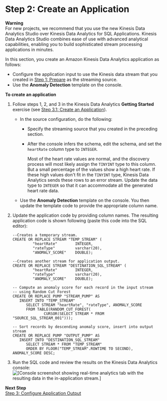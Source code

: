 # Step 2: Create an Application<a name="app-anom-score-create-app"></a>

**Warning**  
For new projects, we recommend that you use the new Kinesis Data Analytics Studio over Kinesis Data Analytics for SQL Applications\. Kinesis Data Analytics Studio combines ease of use with advanced analytical capabilities, enabling you to build sophisticated stream processing applications in minutes\.

In this section, you create an Amazon Kinesis Data Analytics application as follows:
+ Configure the application input to use the Kinesis data stream that you created in [Step 1: Prepare](app-anomaly-prepare.md) as the streaming source\.
+ Use the **Anomaly Detection** template on the console\. 

**To create an application**

1. Follow steps 1, 2, and 3 in the Kinesis Data Analytics **Getting Started** exercise \(see [Step 3\.1: Create an Application](get-started-create-app.md)\)\. 
   + In the source configuration, do the following:
     + Specify the streaming source that you created in the preceding section\. 
     + After the console infers the schema, edit the schema, and set the `heartRate` column type to `INTEGER`\. 

       Most of the heart rate values are normal, and the discovery process will most likely assign the `TINYINT` type to this column\. But a small percentage of the values show a high heart rate\. If these high values don't fit in the `TINYINT` type, Kinesis Data Analytics sends these rows to an error stream\. Update the data type to `INTEGER` so that it can accommodate all the generated heart rate data\.
   + Use the **Anomaly Detection** template on the console\. You then update the template code to provide the appropriate column name\.

1. Update the application code by providing column names\. The resulting application code is shown following \(paste this code into the SQL editor\):

   ```
   --Creates a temporary stream.
   CREATE OR REPLACE STREAM "TEMP_STREAM" (
   	        "heartRate"        INTEGER,
   	        "rateType"         varchar(20),
   	        "ANOMALY_SCORE"    DOUBLE);
   
   --Creates another stream for application output.	        
   CREATE OR REPLACE STREAM "DESTINATION_SQL_STREAM" (
   	        "heartRate"        INTEGER,
   	        "rateType"         varchar(20),
   	        "ANOMALY_SCORE"    DOUBLE);
   
   -- Compute an anomaly score for each record in the input stream
   -- using Random Cut Forest
   CREATE OR REPLACE PUMP "STREAM_PUMP" AS 
      INSERT INTO "TEMP_STREAM"
         SELECT STREAM "heartRate", "rateType", ANOMALY_SCORE 
         FROM TABLE(RANDOM_CUT_FOREST(
                 CURSOR(SELECT STREAM * FROM "SOURCE_SQL_STREAM_001")));
   
   -- Sort records by descending anomaly score, insert into output stream
   CREATE OR REPLACE PUMP "OUTPUT_PUMP" AS 
      INSERT INTO "DESTINATION_SQL_STREAM"
         SELECT STREAM * FROM "TEMP_STREAM"
         ORDER BY FLOOR("TEMP_STREAM".ROWTIME TO SECOND), ANOMALY_SCORE DESC;
   ```

   

1. Run the SQL code and review the results on the Kinesis Data Analytics console:  
![\[Console screenshot showing real-time analytics tab with the resulting data in the in-application stream.\]](http://docs.aws.amazon.com/kinesisanalytics/latest/dev/images/anom-v2-40.png)





**Next Step**  
[Step 3: Configure Application Output](app-anomaly-create-ka-app-config-destination.md)